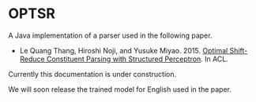 # OPTSR
A Java implementation of a parser used in the following paper.

* Le Quang Thang, Hiroshi Noji, and Yusuke Miyao. 2015. [Optimal Shift-Reduce Constituent Parsing with Structured Perceptron](http://kmcs.nii.ac.jp/~noji/papers/acl15-optsr.pdf). In ACL.

Currently this documentation is under construction.

We will soon release the trained model for English used in the paper.
